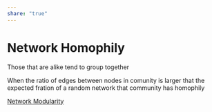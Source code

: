 ```yaml
---  
share: "true"  
---  
```

# Network Homophily  
  
  
Those that are alike tend to group together  
  
When the ratio of edges between nodes in comunity is larger that the expected fration of a random network that community has homophily  
  
[Network Modularity](./Network%20Modularity.md)  

